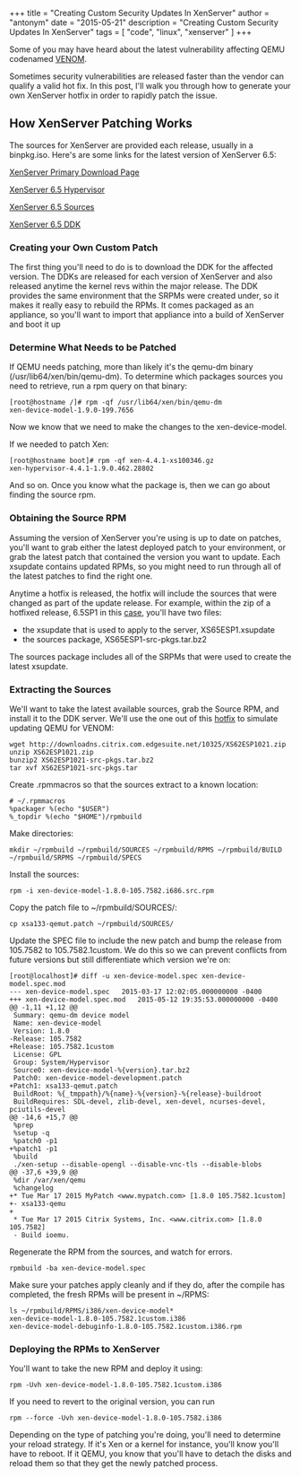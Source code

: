 +++
title = "Creating Custom Security Updates In XenServer"
author = "antonym"
date = "2015-05-21"
description = "Creating Custom Security Updates In XenServer"
tags = [
    "code",
    "linux",
    "xenserver"
]
+++

Some of you may have heard about the latest vulnerability affecting QEMU codenamed [VENOM][1].

Sometimes security vulnerabilities are released faster than the vendor can qualify a valid hot fix. In this post, I'll walk you through how to generate your own XenServer hotfix in order to rapidly patch the issue.

## How XenServer Patching Works

The sources for XenServer are provided each release, usually in a binpkg.iso. Here's are some links for the latest version of XenServer 6.5:

[XenServer Primary Download Page][2]

[XenServer 6.5 Hypervisor][3]

[XenServer 6.5 Sources][4]

[XenServer 6.5 DDK][5]

### Creating your Own Custom Patch

The first thing you'll need to do is to download the DDK for the affected version. The DDKs are released for each version of XenServer and also released anytime the kernel revs within the major release. The DDK provides the same environment that the SRPMs were created under, so it makes it really easy to rebuild the RPMs. It comes packaged as an appliance, so you'll want to import that appliance into a build of XenServer and boot it up

### Determine What Needs to be Patched

If QEMU needs patching, more than likely it's the qemu-dm binary (/usr/lib64/xen/bin/qemu-dm). To determine which packages sources you need to retrieve, run a rpm query on that binary:

    [root@hostname /]# rpm -qf /usr/lib64/xen/bin/qemu-dm
    xen-device-model-1.9.0-199.7656
    

Now we know that we need to make the changes to the xen-device-model.

If we needed to patch Xen:

    [root@hostname boot]# rpm -qf xen-4.4.1-xs100346.gz
    xen-hypervisor-4.4.1-1.9.0.462.28802
    

And so on. Once you know what the package is, then we can go about finding the source rpm.

### Obtaining the Source RPM

Assuming the version of XenServer you're using is up to date on patches, you'll want to grab either the latest deployed patch to your environment, or grab the latest patch that contained the version you want to update. Each xsupdate contains updated RPMs, so you might need to run through all of the latest patches to find the right one.

Anytime a hotfix is released, the hotfix will include the sources that were changed as part of the update release. For example, within the zip of a hotfixed release, 6.5SP1 in this [case][6], you'll have two files:

  * the xsupdate that is used to apply to the server, XS65ESP1.xsupdate
  * the sources package, XS65ESP1-src-pkgs.tar.bz2

The sources package includes all of the SRPMs that were used to create the latest xsupdate.

### Extracting the Sources

We'll want to take the latest available sources, grab the Source RPM, and install it to the DDK server. We'll use the one out of this [hotfix][7] to simulate updating QEMU for VENOM:

    wget http://downloadns.citrix.com.edgesuite.net/10325/XS62ESP1021.zip
    unzip XS62ESP1021.zip
    bunzip2 XS62ESP1021-src-pkgs.tar.bz2
    tar xvf XS62ESP1021-src-pkgs.tar 
    

Create .rpmmacros so that the sources extract to a known location:

    # ~/.rpmmacros
    %packager %(echo "$USER")
    %_topdir %(echo "$HOME")/rpmbuild
    

Make directories:

    mkdir ~/rpmbuild ~/rpmbuild/SOURCES ~/rpmbuild/RPMS ~/rpmbuild/BUILD ~/rpmbuild/SRPMS ~/rpmbuild/SPECS 
    

Install the sources:

    rpm -i xen-device-model-1.8.0-105.7582.i686.src.rpm
    

Copy the patch file to ~/rpmbuild/SOURCES/:

    cp xsa133-qemut.patch ~/rpmbuild/SOURCES/
    

Update the SPEC file to include the new patch and bump the release from 105.7582 to 105.7582.1custom. We do this so we can prevent conflicts from future versions but still differentiate which version we're on:

    [root@localhost]# diff -u xen-device-model.spec xen-device-model.spec.mod
    --- xen-device-model.spec   2015-03-17 12:02:05.000000000 -0400
    +++ xen-device-model.spec.mod   2015-05-12 19:35:53.000000000 -0400
    @@ -1,11 +1,12 @@ 
     Summary: qemu-dm device model
     Name: xen-device-model
     Version: 1.8.0
    -Release: 105.7582
    +Release: 105.7582.1custom
     License: GPL
     Group: System/Hypervisor 
     Source0: xen-device-model-%{version}.tar.bz2
     Patch0: xen-device-model-development.patch
    +Patch1: xsa133-qemut.patch
     BuildRoot: %{_tmppath}/%{name}-%{version}-%{release}-buildroot
     BuildRequires: SDL-devel, zlib-devel, xen-devel, ncurses-devel, pciutils-devel
    @@ -14,6 +15,7 @@
     %prep
     %setup -q
     %patch0 -p1
    +%patch1 -p1
     %build
     ./xen-setup --disable-opengl --disable-vnc-tls --disable-blobs
    @@ -37,6 +39,9 @@
     %dir /var/xen/qemu
     %changelog
    +* Tue Mar 17 2015 MyPatch <www.mypatch.com> [1.8.0 105.7582.1custom]
    +- xsa133-qemu
    +
     * Tue Mar 17 2015 Citrix Systems, Inc. <www.citrix.com> [1.8.0 105.7582]
     - Build ioemu.
    

Regenerate the RPM from the sources, and watch for errors.

    rpmbuild -ba xen-device-model.spec
    

Make sure your patches apply cleanly and if they do, after the compile has completed, the fresh RPMs will be present in ~/RPMS:

    ls ~/rpmbuild/RPMS/i386/xen-device-model* 
    xen-device-model-1.8.0-105.7582.1custom.i386
    xen-device-model-debuginfo-1.8.0-105.7582.1custom.i386.rpm 
    

### Deploying the RPMs to XenServer

You'll want to take the new RPM and deploy it using:

    rpm -Uvh xen-device-model-1.8.0-105.7582.1custom.i386 
    

If you need to revert to the original version, you can run

    rpm --force -Uvh xen-device-model-1.8.0-105.7582.i386
    

Depending on the type of patching you're doing, you'll need to determine your reload strategy. If it's Xen or a kernel for instance, you'll know you'll have to reboot. If it QEMU, you know that you'll have to detach the disks and reload them so that they get the newly patched process.

 [1]: https://access.redhat.com/articles/1444903
 [2]: http://xenserver.org/overview-xenserver-open-source-virtualization/download.htm
 [3]: http://downloadns.citrix.com.edgesuite.net/akdlm/10175/XenServer-6.5.0-xenserver.org-install-cd.iso
 [4]: http://downloadns.citrix.com.edgesuite.net/akdlm/10182/XenServer-6.5.0-binpkg.iso
 [5]: http://downloadns.citrix.com.edgesuite.net/akdlm/10106/XenServer-6.5.0-DDK.iso
 [6]: http://support.citrix.com/article/CTX142355
 [7]: http://support.citrix.com/article/CTX142272